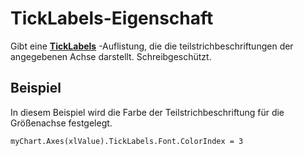 
# TickLabels-Eigenschaft

Gibt eine  **[TickLabels](d71b6cf2-c4ad-66f3-f7c2-8219f9ec21b1.md)** -Auflistung, die die teilstrichbeschriftungen der angegebenen Achse darstellt. Schreibgeschützt.


## Beispiel

In diesem Beispiel wird die Farbe der Teilstrichbeschriftung für die Größenachse festgelegt.


```
myChart.Axes(xlValue).TickLabels.Font.ColorIndex = 3
```

